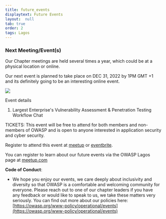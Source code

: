 ```yaml
---
title: future_events
displaytext: Future Events
layout:  null
tab: true
order: 2
tags: Lagos
---
```



### Next Meeting/Event(s)
Our Chapter meetings are held several times a year, which could be at a physical location or online.

Our next event is planned to take place on DEC 31, 2022 by 1PM GMT +1 and its definitely going to be an interesting online event.

<img src="https://secure.meetupstatic.com/photos/event/a/c/1/0/highres_509444048.webp?w=1920">

Event details

1. Largest Enterprise's Vulnerability Assessment & Penetration Testing Workflow Chat


TICKETS:
This event will be free to attend for both members and non-members of OWASP and is open to anyone interested in application security and cyber security.

Register to attend this event at [meetup]() or [eventbrite](https://www.eventbrite.com/e/largest-enterprises-vulnerability-assessment-penetration-testing-workflow-tickets-490755481857). 

You can register to learn about our future events via the OWASP Lagos page at
[meetup.com](https://www.meetup.com/OWASP-Lagos-Meetup-Group/)

**Code of Conduct**:

  -   
    We hope you enjoy our events, we care deeply about inclusivity and
    diversity so that OWASP is a comfortable and welcoming community for
    everyone. Please reach out to one of our chapter leaders if you have
    any feedback or would like to speak to us, we take these matters
    very seriously. You can find out more about our policies here:
    [https://owasp.org/www-policy/operational/events](https://owasp.org/www-policy/operational/events)
